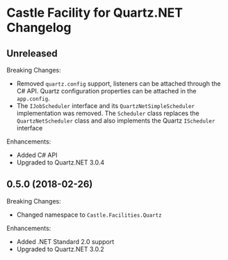 # Castle Facility for Quartz.NET Changelog

## Unreleased

Breaking Changes:
- Removed `quartz.config` support, listeners can be attached through the C# API. Quartz configuration properties can be attached in the `app.config`.
- The `IJobScheduler` interface and its `QuartzNetSimpleScheduler` implementation was removed. The `Scheduler` class replaces the `QuartzNetScheduler` class and also implements the Quartz `IScheduler` interface

Enhancements:
- Added C# API
- Upgraded to Quartz.NET 3.0.4

## 0.5.0 (2018-02-26)

Breaking Changes:
- Changed namespace to `Castle.Facilities.Quartz`

Enhancements:
- Added .NET Standard 2.0 support
- Upgraded to Quartz.NET 3.0.2

